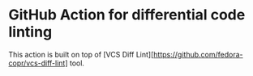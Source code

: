 GitHub Action for differential code linting
===========================================

This action is built on top of [VCS Diff Lint][https://github.com/fedora-copr/vcs-diff-lint] tool.
